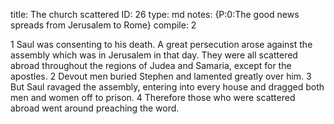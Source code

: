 title:          The church scattered
ID:             26
type:           md
notes:          {P:0:The good news spreads from Jerusalem to Rome}
compile:        2


1 Saul was consenting to his death. A great persecution arose against the assembly which was in Jerusalem in that day. They were all scattered abroad throughout the regions of Judea and Samaria, except for the apostles. 2 Devout men buried Stephen and lamented greatly over him. 3 But Saul ravaged the assembly, entering into every house and dragged both men and women off to prison. 4 Therefore those who were scattered abroad went around preaching the word.